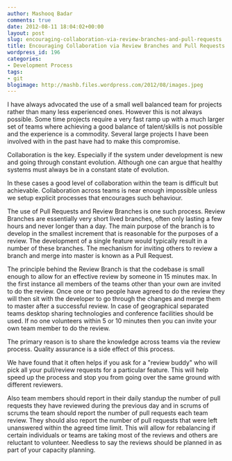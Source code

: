 ```yaml
---
author: Mashooq Badar
comments: true
date: 2012-08-11 18:04:02+00:00
layout: post
slug: encouraging-collaboration-via-review-branches-and-pull-requests
title: Encouraging Collaboration via Review Branches and Pull Requests
wordpress_id: 196
categories:
- Development Process
tags:
- git
blogimage: http://mashb.files.wordpress.com/2012/08/images.jpeg
---
```


I have always advocated the use of a small well balanced team for projects rather than many less experienced ones. However this is not always possible. Some time projects require a very fast ramp up with a much larger set of teams where achieving a good balance of talent/skills is not possible and the experience is a commodity. Several large projects I have been involved with in the past have had to make this compromise.

Collaboration is the key. Especially if the system under development is new and going through constant evolution. Although one can argue that healthy systems must always be in a constant state of evolution.

In these cases a good level of collaboration within the team is difficult but achievable. Collaboration across teams is near enough impossible unless we setup explicit processes that encourages such behaviour.

The use of Pull Requests and Review Branches is one such process. Review Branches are essentially very short lived branches, often only lasting a few hours and never longer than a day. The main purpose of the branch is to develop in the smallest increment that is reasonable for the purposes of a review. The development of a single feature would typically result in a number of these branches. The mechanism for inviting others to review a branch and merge into master is known as a Pull Request.

The principle behind the Review Branch is that the codebase is small enough to allow for an effective review by someone in 15 minutes max. In the first instance all members of the teams other than your own are invited to do the review. Once one or two people have agreed to do the review they will then sit with the developer to go through the changes and merge them to master after a successful review. In case of geographical separated teams desktop sharing technologies and conference facilities should be used. If no one volunteers within 5 or 10 minutes then you can invite your own team member to do the review.

The primary reason is to share the knowledge across teams via the review process. Quality assurance is a side effect of this process.

We have found that it often helps if you ask for a "review buddy" who will pick all your pull/review requests for a particular feature. This will help speed up the process and stop you from going over the same ground with different reviewers.

Also team members should report in their daily standup the number of pull requests they have reviewed during the previous day and in scrums of scrums the team should report the number of pull requests each team review. They should also report the number of pull requests that were left unanswered within the agreed time limit. This will allow for rebalancing if certain individuals or teams are taking most of the reviews and others are reluctant to volunteer. Needless to say the reviews should be planned in as part of your capacity planning.
